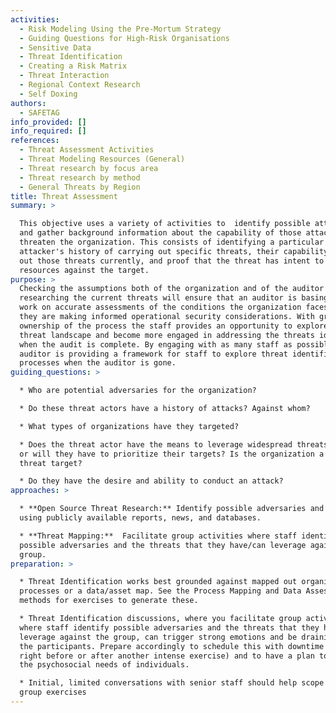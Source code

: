 ```yaml
---
activities:
  - Risk Modeling Using the Pre-Mortum Strategy
  - Guiding Questions for High-Risk Organisations
  - Sensitive Data
  - Threat Identification
  - Creating a Risk Matrix
  - Threat Interaction
  - Regional Context Research
  - Self Doxing
authors:
  - SAFETAG
info_provided: []
info_required: []
references:
  - Threat Assessment Activities
  - Threat Modeling Resources (General)
  - Threat research by focus area
  - Threat research by method
  - General Threats by Region
title: Threat Assessment
summary: >

  This objective uses a variety of activities to  identify possible attackers
  and gather background information about the capability of those attackers to
  threaten the organization. This consists of identifying a particular
  attacker's history of carrying out specific threats, their capability to carry
  out those threats currently, and proof that the threat has intent to leverage
  resources against the target.
purpose: >
  Checking the assumptions both of the organization and of the auditor by
  researching the current threats will ensure that an auditor is basing their
  work on accurate assessments of the conditions the organization faces and that
  they are making informed operational security considerations. With greater
  ownership of the process the staff provides an opportunity to explore their
  threat landscape and become more engaged in addressing the threats identified
  when the audit is complete. By engaging with as many staff as possible the
  auditor is providing a framework for staff to explore threat identification
  processes when the auditor is gone. 
guiding_questions: >

  * Who are potential adversaries for the organization?

  * Do these threat actors have a history of attacks? Against whom?

  * What types of organizations have they targeted?

  * Does the threat actor have the means to leverage widespread threats against,
  or will they have to prioritize their targets? Is the organization a priority
  threat target?

  * Do they have the desire and ability to conduct an attack?
approaches: >

  * **Open Source Threat Research:** Identify possible adversaries and threats
  using publicly available reports, news, and databases.

  * **Threat Mapping:**  Facilitate group activities where staff identify
  possible adversaries and the threats that they have/can leverage against the
  group.
preparation: >

  * Threat Identification works best grounded against mapped out organizational
  processes or a data/asset map. See the Process Mapping and Data Assessment
  methods for exercises to generate these.

  * Threat Identification discussions, where you facilitate group activities
  where staff identify possible adversaries and the threats that they have/can
  leverage against the group, can trigger strong emotions and be draining for
  the participants. Prepare accordingly to schedule this with downtime (i.e. not
  right before or after another intense exercise) and to have a plan to address
  the psychosocial needs of individuals.

  * Initial, limited conversations with senior staff should help scope and guide
  group exercises
---
```


